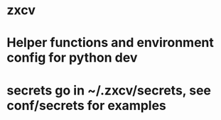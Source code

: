 # zxcv
# 
# Helper functions and environment config for python dev
#
# secrets go in ~/.zxcv/secrets, see conf/secrets for examples
